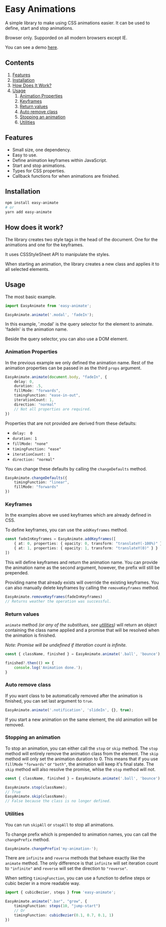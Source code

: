 # Easy Animations
A simple library to make using CSS animations easier. It can be used to define, start and stop animations.

Browser only. Supporded on all modern browsers except IE.

You can see a demo [here](https://afatduck.github.io/easy-animate/demo/).

## Contents

1. [Features](#Features)
2. [Installation](#Installation)
3. [How Does It Work?](#how-does-it-work)
4. [Usage](#usage)
    1. [Animation Properties](#animation-properties)
    2. [Keyframes](#keyframes)
    3. [Return values](#return-values)
    4. [Auto remove class](#auto-remove-class)
    5. [Stopping an animation](#stopping-an-animation)
    6. [Utilities](#utilities)


## Features

- Small size, one dependency.
- Easy to use.
- Define animation keyframes within JavaScript.
- Start and stop animations.
- Types for CSS properties.
- Callback functions for when animations are finished.

## Installation

```sh
npm install easy-animate
# or
yarn add easy-animate
```

## How does it work?

The library creates two style tags in the head of the document. One for the animations and one for the keyframes.

It uses CSSStyleSheet API to manipulate the styles.

When starting an animation, the library creates a new class and applies it to all selected elements.

## Usage

The most basic example.
```ts
import EasyAnimate from 'easy-animate';

EasyAnimate.animate('.modal', 'fadeIn');
```
In this example, '.modal' is the query selector for the element to animate. 'fadeIn' is the animation name.

Beside the query selector, you can also use a DOM element.

### Animation Properties

In the previous example we only defined the animation name. Rest of the animation properties can be passed in as the third `props` argument.

```ts
EasyAnimate.animate(document.body, "fadeIn", {
    delay: 0,
    duration: .5,
    fillMode: "forwards",
    timingFunction: "ease-in-out",
    iterationCount: 1,
    direction: "normal"
    // Not all properties are required.
})
```

Properties that are not provided are derived from these defaults:
- `delay:  0`
- `duration: 1`
- `fillMode: "none"`
- `timingFunction: "ease"`
- `iterationCount: 1`
- `direction: "normal"`

You can change these defaults by calling the `changeDefaults` method.

```ts
EasyAnimate.changeDefaults({
    timingFunction: "linear",
    fillMode: "forwards"
})
```

### Keyframes

In the examples above we used keyframes which are already defined in CSS.

To define keyframes, you can use the `addKeyframes` method.

```ts
const fadeInKeyframes = EasyAnimate.addKeyframes([
    { at: 0, properties: { opacity: 0, transform: "translateY(-100%)" } },
    { at: 1, properties: { opacity: 1, transform: "translateY(0)" } }
])
```

This will define keyframes and return the animation name. You can provide the animation name as the second argument, however, the prefix will still be prepended.

Providing name that already exists will override the existing keyframes. You can also manually delete keyframes by calling the `removeKeyframes` method.

```ts
EasyAnimate.removeKeyframes(fadeInKeyframes)
// Returns weather the operation was successful.
```

### Return values

`animate` method _(or any of the substitues, see [utilities](#Utilites))_ will return an object containing the class name applied and a promise that will be resolved when the animation is finished.

_Note: Promise will be undefined if itteration count is infinite._

```ts
const { className, finished } = EasyAnimate.animate('.ball', 'bounce');

finished?.then(() => {
    console.log('Animation done.');
}
```

### Auto remove class

If you want class to be automatically removed after the animation is finished, you can set last argument to `true`.

```ts
EasyAnimate.animate('.notification', 'slideIn', {}, true);
```

If you start a new animation on the same element, the old animation will be removed.

### Stopping an animation

To stop an animation, you can either call the `stop` or `skip` method. The `stop` method will entirely remove the animation class from the element. The `skip` method will only set the animation duration to 0. This means that if you use `fillMode` `"forwards"` or `"both"`, the animation will keep it's final state. The `skip` method will also resolve the promise, whlse the `stop` method will not.

```ts
const { className, finished } = EasyAnimate.animate('.ball', 'bounce');

EasyAnimate.stop(className);
// True
EasyAnimate.skip(className);
// False because the class is no longer defined.
```

### Utilities

You can run `skipAll` or `stopAll` to stop all animations.

To change prefix which is prepended to animation names, you can call the `changePrefix` method.

```ts
EasyAnimate.changePrefix('my-animation-');
```

There are `infinite` and `reverse` methods that behave exactly like the `animate` method. The only difference is that `infinite` will set iteration count to `"infinite"` and `reverse` will set the direction to `"reverse"`.

When setting `timingFunction`, you can use a function to define steps or cubic bezier in a more readable way.

```ts
import { cubicBezier, steps } from 'easy-animate';

EasyAnimate.animate(".bar", "grow", {
    timingFunction: steps(10, "jump-start")
    // Or
    timingFunction: cubicBezier(0.1, 0.7, 0.1, 1)
})
